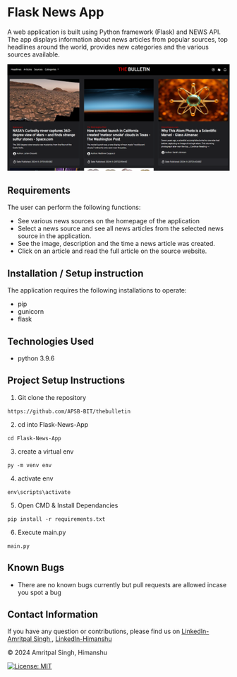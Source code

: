 # Flask News App

A web application is built using Python framework (Flask) and NEWS API. The app displays information about news articles from popular sources, top headlines around the world, provides new categories and the various sources available.

![](https://github.com/APSB-BIT/thebulletin/blob/master/screenshots/image.png)

## Requirements

The user can perform the following functions:

- See various news sources on the homepage of the application
- Select a news source and see all news articles from the selected news source in the application.
- See the image, description and the time a news article was created.
- Click on an article and read the full article on the source website.

## Installation / Setup instruction

The application requires the following installations to operate:

- pip
- gunicorn
- flask

## Technologies Used

- python 3.9.6

## Project Setup Instructions

1. Git clone the repository

```
https://github.com/APSB-BIT/thebulletin
```

2. cd into Flask-News-App

```
cd Flask-News-App
```

3. create a virtual env

```
py -m venv env
```

4. activate env

```
env\scripts\activate
```

5. Open CMD & Install Dependancies

```
pip install -r requirements.txt
```

6. Execute main.py

```
main.py
```

## Known Bugs

- There are no known bugs currently but pull requests are allowed incase you spot a bug

## Contact Information

If you have any question or contributions, please find us on [LinkedIn-Amritpal Singh ](https://www.linkedin.com/in/amritpal-singh-85892b291?utm_source=share&utm_campaign=share_via&utm_content=profile&utm_medium=android_app), [LinkedIn-Himanshu ](https://www.linkedin.com/in/amritpal-singh-85892b291?utm_source=share&utm_campaign=share_via&utm_content=profile&utm_medium=android_app)

© 2024 Amritpal Singh, Himanshu

[![License: MIT](https://img.shields.io/badge/License-MIT-yellow.svg)](https://opensource.org/licenses/MIT)
